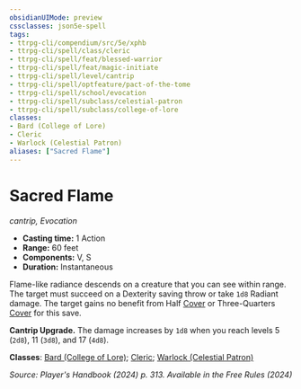 ```yaml
---
obsidianUIMode: preview
cssclasses: json5e-spell
tags:
- ttrpg-cli/compendium/src/5e/xphb
- ttrpg-cli/spell/class/cleric
- ttrpg-cli/spell/feat/blessed-warrior
- ttrpg-cli/spell/feat/magic-initiate
- ttrpg-cli/spell/level/cantrip
- ttrpg-cli/spell/optfeature/pact-of-the-tome
- ttrpg-cli/spell/school/evocation
- ttrpg-cli/spell/subclass/celestial-patron
- ttrpg-cli/spell/subclass/college-of-lore
classes:
- Bard (College of Lore)
- Cleric
- Warlock (Celestial Patron)
aliases: ["Sacred Flame"]
---
```

# Sacred Flame
*cantrip, Evocation*  


- **Casting time:** 1 Action
- **Range:** 60 feet
- **Components:** V, S
- **Duration:** Instantaneous

Flame-like radiance descends on a creature that you can see within range. The target must succeed on a Dexterity saving throw or take `1d8` Radiant damage. The target gains no benefit from Half [Cover](Misc%20Files/CLI/rules/variant-rules/cover-xphb.md) or Three-Quarters [Cover](Misc%20Files/CLI/rules/variant-rules/cover-xphb.md) for this save.

**Cantrip Upgrade.** The damage increases by `1d8` when you reach levels 5 (`2d8`), 11 (`3d8`), and 17 (`4d8`).

**Classes**: [Bard (College of Lore)](Misc%20Files/CLI/compendium/lists/list-spells-classes-bard-xphb-college-of-lore-xphb.md "subclass=XPHB;class=XPHB"); [Cleric](Misc%20Files/CLI/compendium/lists/list-spells-classes-cleric.md); [Warlock (Celestial Patron)](Misc%20Files/CLI/compendium/lists/list-spells-classes-warlock-xphb-celestial-patron-xphb.md "subclass=XPHB;class=XPHB")

*Source: Player's Handbook (2024) p. 313. Available in the Free Rules (2024)*